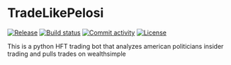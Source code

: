 # TradeLikePelosi

[![Release](https://img.shields.io/github/v/release/kapz28/TradeLikePelosi)](https://img.shields.io/github/v/release/kapz28/TradeLikePelosi)
[![Build status](https://img.shields.io/github/actions/workflow/status/kapz28/TradeLikePelosi/main.yml?branch=main)](https://github.com/kapz28/TradeLikePelosi/actions/workflows/main.yml?query=branch%3Amain)
[![Commit activity](https://img.shields.io/github/commit-activity/m/kapz28/TradeLikePelosi)](https://img.shields.io/github/commit-activity/m/kapz28/TradeLikePelosi)
[![License](https://img.shields.io/github/license/kapz28/TradeLikePelosi)](https://img.shields.io/github/license/kapz28/TradeLikePelosi)

This is a python HFT trading bot that analyzes american politicians insider trading and pulls trades on wealthsimple
